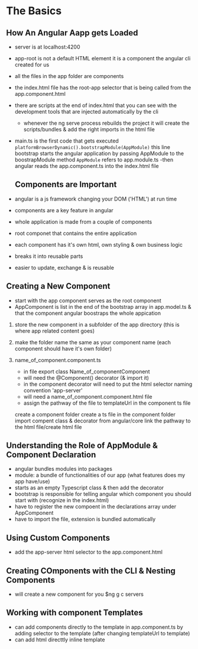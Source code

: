 # The Basics

## How An Angular Aapp gets Loaded
 - server is at localhost:4200
 - app-root is not a default HTML element it is a component the angular cli created for us
 - all the files in the app folder are components
 - the index.html file has the root-app selector that is being called from the app.component.html
 - there are scripts at the end of index.html that you can see with the development tools that are injected automatically by the cli
    - whenever the ng serve process rebuilds the project it will create the scripts/bundles & add the right imports in the html file

- main.ts is the first code that gets executed
    `platformBrowserDynamic().bootstrapModule(AppModule)`
        this line bootstrap starts the angular application by passing AppModule to the boostrapModule method
    `AppModule` refers to app.module.ts
    -then angular reads the app.component.ts into the index.html file

    ## Components are Important
- angular is a js framework changing your DOM ('HTML') at run time
- components are a key feature in angular
- whole application is made from a couple of components
- root componet that contains the entire application
- each component has it's own html, own styling & own business logic
- breaks it into reusable parts
- easier to update, exchange & is reusable

## Creating a New Component 
- start with the app component serves as the root component
- AppComponent is list in the end of the bootstrap array in app.model.ts & that the component angular boostraps the whole appication
1. store the new component in a subfolder of the app directory (this is where app related content goes)
2. make the folder name the same as your component name (each component should have it's own folder)
3. name_of_component.component.ts
    - in file export class Name_of_componentComponent
    - will need the @Component() decorator (& import it)
    - in the component decorator will need to put the html selector naming convention 'app-server'
    - will need a name_of_component.component.html file
    - assign the pathway of the file to templateUrl in the component ts file

    create a component folder
        create a ts file in the component folder
        import compent class & decorator from angular/core
        link the pathway to the html file/create html file

## Understanding the Role of AppModule & Component Declaration
 - angular bundles modules into packages
 - module: a bundle of functionalities of our app (what features does my app have/use)
 - starts as an empty Typescript class & then add the decorator
 - bootstrap is responsible for telling angular which component you should start with (recognize in the index.html)
 - have to register the new compoent in the declarations array under AppComponent
 - have to import the file, extension is bundled automatically

 ## Using Custom Components
 - add the app-server html selector to the app.component.html

## Creating COmponents with the CLI & Nesting Components
 - will create a new component for you
    $ng g c servers

## Working with component Templates
 - can add components directly to the template in app.component.ts by adding selector to the template (after changing templateUrl to template)
 - can add html directtly inline template